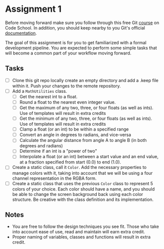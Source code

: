 # Assignment 1

Before moving forward make sure you follow through this free Git [course](https://www.codeschool.com/courses/try-git) on Code School. In addition, you should keep nearby to you Git's official [documentation](https://git-scm.com/doc).

The goal of this assignment is for you to get familiarized with a formal development pipeline. You are expected to perform some simple tasks that will become a common part of your workflow moving forward.

## Tasks
* [ ] Clone this git repo locally create an empty directory and add a .keep file within it. Push your changes to the remote repository.
* [ ] Add a `MathUtilities` class.
  * [ ] Get the nearest int to a float.
  * [ ] Round a float to the nearest even integer value.
  * [ ] Get the maximum of any two, three, or four floats (as well as ints). Use of templates will result in extra credits
  * [ ] Get the minimum of any two, three, or four floats (as well as ints). Use of templates will result in extra credits
  * [ ] Clamp a float (or an int) to be within a specified range
  * [ ] Convert an angle in degrees to radians, and vice-versa
  * [ ] Calculate the angular distance from angle A to angle B (in both degrees and radians)
  * [ ] Determine if an int is a "power of two"
  * [ ] Interpolate a float (or an int) between a start value and an end value, at a fraction specified from start (0.0) to end (1.0).
* [ ] Create a static class, call it `Color`. Add the necessary properties to manage colors with it, taking into account that we will be using a four channel representation in the RGBA form.
* [ ] Create a static class that uses the previous `Color` class to represent 5 colors of your choice. Each color should have a name, and you should be able to change the screen background back using each color structure. Be creative with the class definition and its implementation.

## Notes
* You are free to follow the design techniques you see fit. Those who take into account ease of use, read and maintain will earn extra credit.
* Proper naming of variables, classes and functions will result in extra credit.
